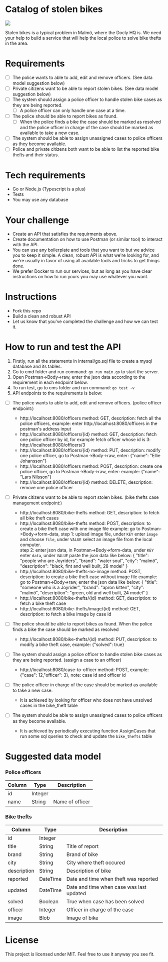 Catalog of stolen bikes
====

![](https://images.unsplash.com/photo-1556316384-12c35d30afa4?ixlib=rb-1.2.1&ixid=eyJhcHBfaWQiOjEyMDd9&auto=format&fit=crop&w=3450&q=80)

Stolen bikes is a typical problem in Malmö, where the Docly HQ is. We need your help to build a service that will help the local police to solve bike thefts in the area.

# Requirements

- [ ] The police wants to able to add, edit and remove officers. (See data model suggestion below)
- [ ] Private citizens want to be able to report stolen bikes. (See data model suggestion below)
- [ ] The system should assign a police officer to handle stolen bike cases as they are being reported.
  - [ ] A police officer can only handle one case at a time.
- [ ] The police should be able to report bikes as found.
  - [ ] When the police finds a bike the case should be marked as resolved and the police officer in charge of the case should be marked as available to take a new case.
- [ ] The system should be able to assign unassigned cases to police officers as they become available.
- [ ] Police and private citizens both want to be able to list the reported bike thefts and their status.

# Tech requirements

- Go or Node.js (Typescript is a plus)
- Tests 
- You may use any database

# Your challenge

- Create an API that satisfies the requirments above.
- Create documentation on how to use Postman (or similar tool) to interact with the API.
- You can use any boilerplate and tools that you want to but we advice you to keep it simple. A clean, robust API is what we're looking for, and we're usually in favor of using all available tools and tricks to get things done.
- We prefer Docker to run our services, but as long as you have clear instructions on how to run yours you may use whatever you want.

# Instructions

- Fork this repo
- Build a clean and robust API
- Let us know that you've completed the challenge and how we can test it.

# How to run and test the API
  
1. Firstly, run all the statements in internal/go.sql file to create a mysql database and its tables.
2. Go to cmd folder and run command: `go run main.go` to start the server.
3. Open Postman->Body->raw, enter the json data according to the requirement in each endpoint below.
4. To run test, go to cms folder and run command: `go test -v`
5. API endpoints to the requirements is below:

- [ ] The police wants to able to add, edit and remove officers. (police officer endpoint:)
  - http://localhost:8080/officers                method: GET, description: fetch all the police officers, example: enter http://localhost:8080/officers in the postman's address input
  - http://localhost:8080/officers/{id}           method: GET, description: fetch one police officer by id, for example fetch officer whose id is 3: http://localhost:8080/officers/3
  - http://localhost:8080/officers/{id}           method: PUT, description: modify one police officer, go to Postman->Body->raw, enter: {"name": "Ellie Johansson"}
  - http://localhost:8080/officers                method: POST, description: create one police officer, go to Postman->Body->raw, enter: example: {"name": "Lars Nilsson"}
  - http://localhost:8080/officers/{id}           method: DELETE, description: remove one police officer

- [ ] Private citizens want to be able to report stolen bikes. (bike thefts case management endpoint:)
  - http://localhost:8080/bike-thefts             method: GET, description: to fetch all bike theft cases
  - http://localhost:8080/bike-thefts             method: POST, description: to create a bike theft case with one image file
                                                  example: go to Postman->Body->form-data, 
                                                  step 1: upload image file, under `KEY` enter `image` and choose `file`, under `VALUE` select an image file from the local computer.      
                                                  step 2: enter json data, in Postman->Body->form-data, under `KEY` enter `data`, under `VALUE` paste the json data like below:
                                                  {
                                                      "title": "people who are Joyriders",
                                                      "brand": "water soul",
                                                      "city": "malmö",
                                                      "description": "black, fint and well built, 28 model"
                                                  }
  - http://localhost:8080/bike-thefts-no-image    method: POST, description: to create a bike theft case without image file
                                                  example: go to Postman->Body->raw, enter the json data like below:
                                                  {
                                                      "title": "someone who is a Joyrider",
                                                      "brand": "apron kitten",
                                                      "city": "malmö",
                                                      "description": "green, old and well built, 24 model"
                                                  }
  - http://localhost:8080/bike-thefts/{id}        method: GET, description: to fetch a bike theft case
  - http://localhost:8080/bike-thefts/image/{id}  method: GET, description: to fetch a bike image by case id

- [ ] The police should be able to report bikes as found. When the police finds a bike the case should be marked as resolved
  - http://localhost:8080/bike-thefts/{id}        method: PUT, description: to modify a bike theft case, example: {"solved": true}

- [ ] The system should assign a police officer to handle stolen bike cases as they are being reported. (assign a case to an officer)
  - http://localhost:8080/case-to-officer         method: POST, example: {"case": 12,"officer": 3}, note: case id and officer id

- [ ] The police officer in charge of the case should be marked as available to take a new case. 
  - It is achieved by looking for officer who does not have unsolved cases in the bike_theft table

- [ ] The system should be able to assign unassigned cases to police officers as they become available.
  - It is achieved by periodically executing function AssignCases that run some sql queries to check and update the `bike_thefts` table
  
# Suggested data model

### Police officers

| Column | Type    | Description     |
| ---    | ---     | ---             |
| id     | Integer |                 |
| name   | String  | Name of officer |

### Bike thefts

| Column      | Type     | Description                              |
| ---         | ---      | ---                                      |
| id          | Integer  |                                          |
| title       | String   | Title of report                          |
| brand       | String   | Brand of bike                            |
| city        | String   | City where theft occured                 |
| description | String   | Description of bike                      |
| reported    | DateTime | Date and time when theft was reported    |
| updated     | DateTime | Date and time when case was last updated |
| solved      | Boolean  | True when case has been solved           |
| officer     | Integer  | Officer in charge of the case            |
| image       | Blob     | Image of bike                            |


# License

This project is licensed under MIT. Feel free to use it anyway you see fit.
